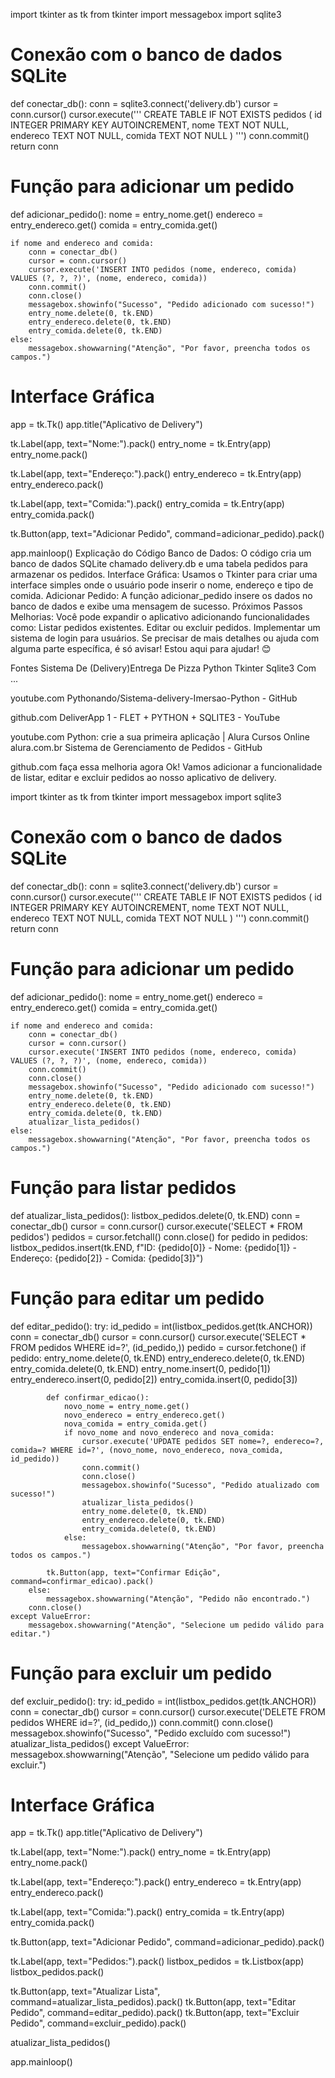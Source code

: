 import tkinter as tk
from tkinter import messagebox
import sqlite3

# Conexão com o banco de dados SQLite
def conectar_db():
    conn = sqlite3.connect('delivery.db')
    cursor = conn.cursor()
    cursor.execute('''
        CREATE TABLE IF NOT EXISTS pedidos (
            id INTEGER PRIMARY KEY AUTOINCREMENT,
            nome TEXT NOT NULL,
            endereco TEXT NOT NULL,
            comida TEXT NOT NULL
        )
    ''')
    conn.commit()
    return conn

# Função para adicionar um pedido
def adicionar_pedido():
    nome = entry_nome.get()
    endereco = entry_endereco.get()
    comida = entry_comida.get()
    
    if nome and endereco and comida:
        conn = conectar_db()
        cursor = conn.cursor()
        cursor.execute('INSERT INTO pedidos (nome, endereco, comida) VALUES (?, ?, ?)', (nome, endereco, comida))
        conn.commit()
        conn.close()
        messagebox.showinfo("Sucesso", "Pedido adicionado com sucesso!")
        entry_nome.delete(0, tk.END)
        entry_endereco.delete(0, tk.END)
        entry_comida.delete(0, tk.END)
    else:
        messagebox.showwarning("Atenção", "Por favor, preencha todos os campos.")

# Interface Gráfica
app = tk.Tk()
app.title("Aplicativo de Delivery")

tk.Label(app, text="Nome:").pack()
entry_nome = tk.Entry(app)
entry_nome.pack()

tk.Label(app, text="Endereço:").pack()
entry_endereco = tk.Entry(app)
entry_endereco.pack()

tk.Label(app, text="Comida:").pack()
entry_comida = tk.Entry(app)
entry_comida.pack()

tk.Button(app, text="Adicionar Pedido", command=adicionar_pedido).pack()

app.mainloop()
Explicação do Código
Banco de Dados: O código cria um banco de dados SQLite chamado delivery.db e uma tabela pedidos para armazenar os pedidos.
Interface Gráfica: Usamos o Tkinter para criar uma interface simples onde o usuário pode inserir o nome, endereço e tipo de comida.
Adicionar Pedido: A função adicionar_pedido insere os dados no banco de dados e exibe uma mensagem de sucesso.
Próximos Passos
Melhorias: Você pode expandir o aplicativo adicionando funcionalidades como:
Listar pedidos existentes.
Editar ou excluir pedidos.
Implementar um sistema de login para usuários.
Se precisar de mais detalhes ou ajuda com alguma parte específica, é só avisar! Estou aqui para ajudar! 😊

Fontes
Sistema De (Delivery)Entrega De Pizza Python Tkinter Sqlite3 Com ...

youtube.com
Pythonando/Sistema-delivery-Imersao-Python - GitHub

github.com
DeliverApp 1 - FLET + PYTHON + SQLITE3 - YouTube

youtube.com
Python: crie a sua primeira aplicação | Alura Cursos Online
alura.com.br
Sistema de Gerenciamento de Pedidos - GitHub

github.com
faça essa melhoria agora
Ok! Vamos adicionar a funcionalidade de listar, editar e excluir pedidos ao nosso aplicativo de delivery.

import tkinter as tk
from tkinter import messagebox
import sqlite3

# Conexão com o banco de dados SQLite
def conectar_db():
    conn = sqlite3.connect('delivery.db')
    cursor = conn.cursor()
    cursor.execute('''
        CREATE TABLE IF NOT EXISTS pedidos (
            id INTEGER PRIMARY KEY AUTOINCREMENT,
            nome TEXT NOT NULL,
            endereco TEXT NOT NULL,
            comida TEXT NOT NULL
        )
    ''')
    conn.commit()
    return conn

# Função para adicionar um pedido
def adicionar_pedido():
    nome = entry_nome.get()
    endereco = entry_endereco.get()
    comida = entry_comida.get()
    
    if nome and endereco and comida:
        conn = conectar_db()
        cursor = conn.cursor()
        cursor.execute('INSERT INTO pedidos (nome, endereco, comida) VALUES (?, ?, ?)', (nome, endereco, comida))
        conn.commit()
        conn.close()
        messagebox.showinfo("Sucesso", "Pedido adicionado com sucesso!")
        entry_nome.delete(0, tk.END)
        entry_endereco.delete(0, tk.END)
        entry_comida.delete(0, tk.END)
        atualizar_lista_pedidos()
    else:
        messagebox.showwarning("Atenção", "Por favor, preencha todos os campos.")

# Função para listar pedidos
def atualizar_lista_pedidos():
    listbox_pedidos.delete(0, tk.END)
    conn = conectar_db()
    cursor = conn.cursor()
    cursor.execute('SELECT * FROM pedidos')
    pedidos = cursor.fetchall()
    conn.close()
    for pedido in pedidos:
        listbox_pedidos.insert(tk.END, f"ID: {pedido[0]} - Nome: {pedido[1]} - Endereço: {pedido[2]} - Comida: {pedido[3]}")

# Função para editar um pedido
def editar_pedido():
    try:
        id_pedido = int(listbox_pedidos.get(tk.ANCHOR))
        conn = conectar_db()
        cursor = conn.cursor()
        cursor.execute('SELECT * FROM pedidos WHERE id=?', (id_pedido,))
        pedido = cursor.fetchone()
        if pedido:
            entry_nome.delete(0, tk.END)
            entry_endereco.delete(0, tk.END)
            entry_comida.delete(0, tk.END)
            entry_nome.insert(0, pedido[1])
            entry_endereco.insert(0, pedido[2])
            entry_comida.insert(0, pedido[3])
            
            def confirmar_edicao():
                novo_nome = entry_nome.get()
                novo_endereco = entry_endereco.get()
                nova_comida = entry_comida.get()
                if novo_nome and novo_endereco and nova_comida:
                    cursor.execute('UPDATE pedidos SET nome=?, endereco=?, comida=? WHERE id=?', (novo_nome, novo_endereco, nova_comida, id_pedido))
                    conn.commit()
                    conn.close()
                    messagebox.showinfo("Sucesso", "Pedido atualizado com sucesso!")
                    atualizar_lista_pedidos()
                    entry_nome.delete(0, tk.END)
                    entry_endereco.delete(0, tk.END)
                    entry_comida.delete(0, tk.END)
                else:
                    messagebox.showwarning("Atenção", "Por favor, preencha todos os campos.")
            
            tk.Button(app, text="Confirmar Edição", command=confirmar_edicao).pack()
        else:
            messagebox.showwarning("Atenção", "Pedido não encontrado.")
        conn.close()
    except ValueError:
        messagebox.showwarning("Atenção", "Selecione um pedido válido para editar.")

# Função para excluir um pedido
def excluir_pedido():
    try:
        id_pedido = int(listbox_pedidos.get(tk.ANCHOR))
        conn = conectar_db()
        cursor = conn.cursor()
        cursor.execute('DELETE FROM pedidos WHERE id=?', (id_pedido,))
        conn.commit()
        conn.close()
        messagebox.showinfo("Sucesso", "Pedido excluído com sucesso!")
        atualizar_lista_pedidos()
    except ValueError:
        messagebox.showwarning("Atenção", "Selecione um pedido válido para excluir.")

# Interface Gráfica
app = tk.Tk()
app.title("Aplicativo de Delivery")

tk.Label(app, text="Nome:").pack()
entry_nome = tk.Entry(app)
entry_nome.pack()

tk.Label(app, text="Endereço:").pack()
entry_endereco = tk.Entry(app)
entry_endereco.pack()

tk.Label(app, text="Comida:").pack()
entry_comida = tk.Entry(app)
entry_comida.pack()

tk.Button(app, text="Adicionar Pedido", command=adicionar_pedido).pack()

tk.Label(app, text="Pedidos:").pack()
listbox_pedidos = tk.Listbox(app)
listbox_pedidos.pack()

tk.Button(app, text="Atualizar Lista", command=atualizar_lista_pedidos).pack()
tk.Button(app, text="Editar Pedido", command=editar_pedido).pack()
tk.Button(app, text="Excluir Pedido", command=excluir_pedido).pack()

atualizar_lista_pedidos()

app.mainloop()

